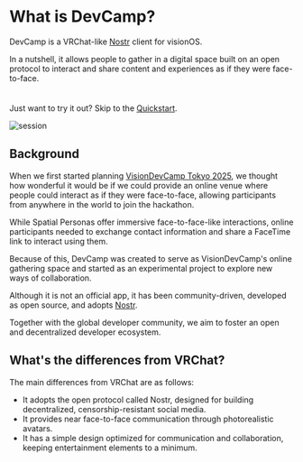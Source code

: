 # What is DevCamp?

<!-- DevCamp is a  community-driven experimental visionOS application created to serve as VisionDevCamp's digital gathering space. Despite not being an official app, it's born from a global developer community and aims to nurture an open, decentralized ecosystem. With photorealistic avatars and an immersive shared space, DevCamp brings the feeling of face-to-face communication anywhere in the world, no matter where you are. -->

DevCamp is a VRChat-like [Nostr](https://github.com/nostr-protocol/nostr) client for visionOS.

In a nutshell, it allows people to gather in a digital space built on an open protocol to interact and share content and experiences as if they were face-to-face.

<div class="tip custom-block" style="padding-top: 8px">

Just want to try it out? Skip to the [Quickstart](./get-started).

</div>

![session](/session3.png)

## Background

When we first started planning [VisionDevCamp Tokyo 2025](https://www.vdctokyo.org/), we thought how wonderful it would be if we could provide an online venue where people could interact as if they were face-to-face, allowing participants from anywhere in the world to join the hackathon.

While Spatial Personas offer immersive face-to-face-like interactions, online participants needed to exchange contact information and share a FaceTime link to interact using them.

Because of this, DevCamp was created to serve as VisionDevCamp's online gathering space and started as an experimental project to explore new ways of collaboration.

Although it is not an official app, it has been community-driven, developed as open source, and adopts [Nostr](https://github.com/nostr-protocol/nostr).

Together with the global developer community, we aim to foster an open and decentralized developer ecosystem.

## What's the differences from VRChat?

The main differences from VRChat are as follows:

- It adopts the open protocol called Nostr, designed for building decentralized, censorship-resistant social media.
- It provides near face-to-face communication through photorealistic avatars.
- It has a simple design optimized for communication and collaboration, keeping entertainment elements to a minimum.
